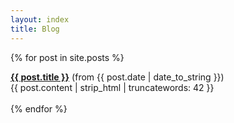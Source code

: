 ```yaml
---
layout: index
title: Blog
---
```

{% for post in site.posts %}
  <div class="post_preview">
     <a href="{{ post.url }}"><b>{{ post.title }}</b></a> (from {{ post.date | date_to_string }}) <br>
     {{ post.content | strip_html | truncatewords: 42 }}
  </div>
  </br>
{% endfor %}

